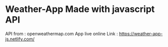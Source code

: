 # Weather-App Made with javascript API 
API from : openweathermap.com
App live online Link : https://weather-app-js.netlify.com/

